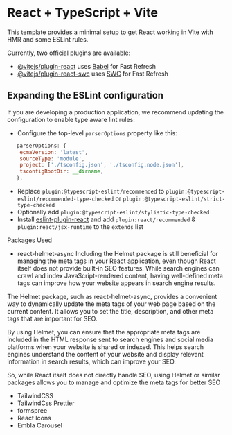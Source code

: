 # React + TypeScript + Vite

This template provides a minimal setup to get React working in Vite with HMR and some ESLint rules.

Currently, two official plugins are available:

- [@vitejs/plugin-react](https://github.com/vitejs/vite-plugin-react/blob/main/packages/plugin-react/README.md) uses [Babel](https://babeljs.io/) for Fast Refresh
- [@vitejs/plugin-react-swc](https://github.com/vitejs/vite-plugin-react-swc) uses [SWC](https://swc.rs/) for Fast Refresh

## Expanding the ESLint configuration

If you are developing a production application, we recommend updating the configuration to enable type aware lint rules:

- Configure the top-level `parserOptions` property like this:

```js
   parserOptions: {
    ecmaVersion: 'latest',
    sourceType: 'module',
    project: ['./tsconfig.json', './tsconfig.node.json'],
    tsconfigRootDir: __dirname,
   },
```

- Replace `plugin:@typescript-eslint/recommended` to `plugin:@typescript-eslint/recommended-type-checked` or `plugin:@typescript-eslint/strict-type-checked`
- Optionally add `plugin:@typescript-eslint/stylistic-type-checked`
- Install [eslint-plugin-react](https://github.com/jsx-eslint/eslint-plugin-react) and add `plugin:react/recommended` & `plugin:react/jsx-runtime` to the `extends` list

Packages Used

- react-helmet-async
  Including the Helmet package is still beneficial for managing the meta tags in your React application, even though React itself does not provide built-in SEO features. While search engines can crawl and index JavaScript-rendered content, having well-defined meta tags can improve how your website appears in search engine results.

The Helmet package, such as react-helmet-async, provides a convenient way to dynamically update the meta tags of your web page based on the current content. It allows you to set the title, description, and other meta tags that are important for SEO.

By using Helmet, you can ensure that the appropriate meta tags are included in the HTML response sent to search engines and social media platforms when your website is shared or indexed. This helps search engines understand the content of your website and display relevant information in search results, which can improve your SEO.

So, while React itself does not directly handle SEO, using Helmet or similar packages allows you to manage and optimize the meta tags for better SEO

- TailwindCSS
- TailwindCss Prettier
- formspree
- React Icons
- Embla Carousel
